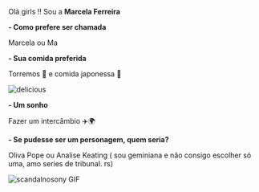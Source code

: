 Olá girls !! Sou a **Marcela Ferreira**



 **-   Como prefere ser chamada**
 
 Marcela ou  Ma 

 **-   Sua comida preferida**
 
 Torremos 🥓 e comida japonessa 🍣

![delicious](https://media4.giphy.com/media/v1.Y2lkPTc5MGI3NjExbnFjZDBiZm1rZHR4emlpamZxd3dvcDR5ODhxMWdvOTY5NTRsbzRjNSZlcD12MV9pbnRlcm5hbF9naWZfYnlfaWQmY3Q9Zw/o1L62bxVs7zgtqs3Dx/giphy.webp)

 **-   Um sonho**
 
Fazer um intercâmbio ✈️🌍

  **-   Se pudesse ser um personagem, quem seria?**
 
 Oliva Pope ou Analise Keating ( sou geminiana e não consigo escolher só uma, amo series de tribunal. rs)

![scandalnosony GIF](https://media4.giphy.com/media/v1.Y2lkPTc5MGI3NjExZDlvdXRxeTA0Nms2YjA0dTc5NWt0OXlkOThxeXoyanJ2c2lob2xlNCZlcD12MV9pbnRlcm5hbF9naWZfYnlfaWQmY3Q9Zw/g07lUSgi9ARAEpcSAz/giphy.gif)

